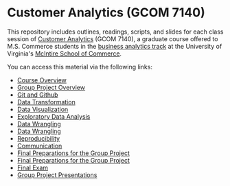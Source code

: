 # Customer Analytics (GCOM 7140)

This repository includes outlines, readings, scripts, and slides for each class
session of [Customer Analytics][syllabus] (GCOM 7140), a graduate course offered
to M.S. Commerce students in the [business analytics track][ba track] at the
University of Virginia's [McIntire School of Commerce][mcintire].

You can access this material via the following links:  
* [Course Overview][session 1]  
* [Group Project Overview][session 2]  
* [Git and Github][session 3]  
* [Data Transformation][session 4]
* [Data Visualization][session 5]
* [Exploratory Data Analysis][session 6]
* [Data Wrangling][session 7]
* [Data Wrangling][session 8]
* [Reproducibility][session 9]
* [Communication][session 10]
* [Final Preparations for the Group Project][session 11]
* [Final Preparations for the Group Project][session 12]
* [Final Exam][session 13]
* [Group Project Presentations][session 14]

[ba track]: https://www.commerce.virginia.edu/ms-commerce/business-analytics
[mcintire]: https://www.commerce.virginia.edu/
[session 1]: https://github.com/GCOM7140/class-sessions/tree/master/01_course-overview#topic
[session 2]: https://github.com/GCOM7140/class-sessions/tree/master/02_group-project-overview#topic
[session 3]: https://github.com/GCOM7140/class-sessions/tree/master/03_git-and-github#topic
[session 4]: https://github.com/GCOM7140/class-sessions/tree/master/04_data-transformation#topic
[session 5]: https://github.com/GCOM7140/class-sessions/tree/master/05_data-visualization#topic
[session 6]: https://github.com/GCOM7140/class-sessions/tree/master/06_exploratory-data-analysis#topic
[session 7]: https://github.com/GCOM7140/class-sessions/tree/master/07_data-wrangling#topic
[session 8]: https://github.com/GCOM7140/class-sessions/tree/master/08_data-wrangling#topic
[session 9]: https://github.com/GCOM7140/class-sessions/tree/master/09_reproducibility#topic
[session 10]: https://github.com/GCOM7140/class-sessions/tree/master/10_communication#topic
[session 11]: https://github.com/GCOM7140/class-sessions/tree/master/11_final-preparations-for-the-group-project#topic
[session 12]: https://github.com/GCOM7140/class-sessions/tree/master/12_final-preparations-for-the-group-project#topic
[session 13]: https://github.com/GCOM7140/class-sessions/tree/master/13_final-exam#topic
[session 14]: https://github.com/GCOM7140/class-sessions/tree/master/14_group-project-presentations#topic
[syllabus]: https://docs.google.com/document/d/1Q2FtO-e4Q9uCBr8syPcv5pvRp1Zz5z_npjOyWOpTbpo/edit?usp=sharing